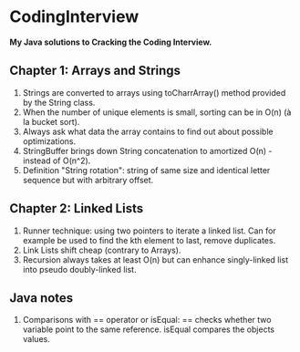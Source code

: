 # CodingInterview

**My Java solutions to Cracking the Coding Interview.**

## Chapter 1: Arrays and Strings
1. Strings are converted to arrays using toCharrArray() method provided by the String class.
2. When the number of unique elements is small, sorting can be in O(n) (à la bucket sort).
3. Always ask what data the array contains to find out about possible optimizations.
4. StringBuffer brings down String concatenation to amortized O(n) - instead of O(n^2).
5. Definition "String rotation": string of same size and identical letter sequence but with arbitrary offset.

## Chapter 2: Linked Lists
1. Runner technique: using two pointers to iterate a linked list. Can for example be used to find the kth element to last, remove duplicates.
2. Link Lists shift cheap (contrary to Arrays).
3. Recursion always takes at least O(n) but can enhance singly-linked list into pseudo doubly-linked list.

## Java notes
1. Comparisons with == operator or isEqual: == checks whether two variable point to the same reference. isEqual compares the objects values.
